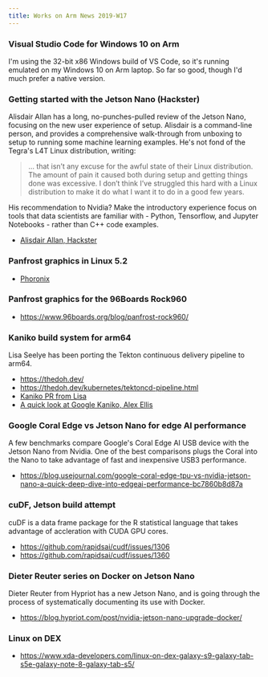 ```yaml
---
title: Works on Arm News 2019-W17
---
```


### Visual Studio Code for Windows 10 on Arm

I'm using the 32-bit x86 Windows build of VS Code, so
it's running emulated on my Windows 10 on Arm laptop.
So far so good, though I'd much prefer a native version.

### Getting started with the Jetson Nano (Hackster)

Alisdair Allan has a long, no-punches-pulled review
of the Jetson Nano, focusing on the new user experience
of setup. Alisdair is a command-line person, and provides
a comprehensive walk-through from unboxing to setup to
running some machine learning examples. He's not fond
of the Tegra's L4T Linux distribution, writing:

> ... that isn’t any excuse for the awful state of their Linux distribution. The amount of pain it caused both during setup and getting things done was excessive. I don’t think I’ve struggled this hard with a Linux distribution to make it do what I want it to do in a good few years.

His recommendation to Nvidia? Make the introductory experience
focus on tools that data scientists are familiar with - Python,
Tensorflow, and Jupyter Notebooks - rather than C++ code examples.

* [Alisdair Allan, Hackster](https://blog.hackster.io/getting-started-with-the-nvidia-jetson-nano-developer-kit-43aa7c298797)

### Panfrost graphics in Linux 5.2

* [Phoronix](https://www.phoronix.com/scan.php?page=news_item&px=Panfrost-DRM-For-Linux-5.2)

### Panfrost graphics for the 96Boards Rock960

* <https://www.96boards.org/blog/panfrost-rock960/>

### Kaniko build system for arm64

Lisa Seelye has been porting the Tekton continuous
delivery pipeline to arm64.

* <https://thedoh.dev/>
* <https://thedoh.dev/kubernetes/tektoncd-pipeline.html>
* [Kaniko PR from Lisa](https://github.com/GoogleContainerTools/kaniko/pull/646)
* [A quick look at Google Kaniko, Alex Ellis](https://blog.alexellis.io/quick-look-at-google-kaniko/)

### Google Coral Edge vs Jetson Nano for edge AI performance

A few benchmarks compare Google's Coral Edge AI USB device with
the Jetson Nano from Nvidia. One of the best comparisons plugs
the Coral into the Nano to take advantage of fast and inexpensive
USB3 performance.

* <https://blog.usejournal.com/google-coral-edge-tpu-vs-nvidia-jetson-nano-a-quick-deep-dive-into-edgeai-performance-bc7860b8d87a>

### cuDF, Jetson build attempt

cuDF is a data frame package for the R statistical
language that takes advantage of accleration with
CUDA GPU cores.

* <https://github.com/rapidsai/cudf/issues/1306>
* <https://github.com/rapidsai/cudf/issues/1360>

### Dieter Reuter series on Docker on Jetson Nano

Dieter Reuter from Hypriot has a new Jetson Nano,
and is going through the process of systematically
documenting its use with Docker.

* <https://blog.hypriot.com/post/nvidia-jetson-nano-upgrade-docker/>

### Linux on DEX

* <https://www.xda-developers.com/linux-on-dex-galaxy-s9-galaxy-tab-s5e-galaxy-note-8-galaxy-tab-s5/>